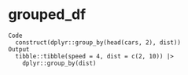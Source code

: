 # grouped_df

    Code
      construct(dplyr::group_by(head(cars, 2), dist))
    Output
      tibble::tibble(speed = 4, dist = c(2, 10)) |>
        dplyr::group_by(dist)

